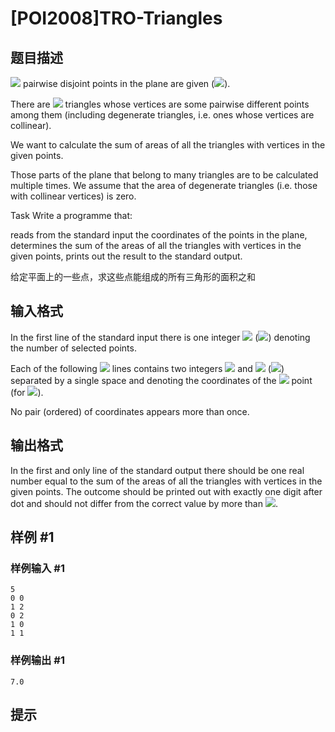 # [POI2008]TRO-Triangles

## 题目描述

![](http://main.edu.pl/images/OI15/tro-en-tex.1.png) pairwise disjoint points in the plane are given (![](http://main.edu.pl/images/OI15/tro-en-tex.2.png)).

There are ![](http://main.edu.pl/images/OI15/tro-en-tex.3.png) triangles whose    vertices are some pairwise different points among them    (including degenerate triangles, i.e. ones whose vertices are collinear).

We want to calculate the sum of areas of all the triangles with vertices    in the given points.

Those parts of the plane that belong to many triangles are to be calculated    multiple times. We assume that the area of degenerate triangles (i.e. those    with collinear vertices) is zero.

Task    Write a programme that:

reads from the standard input the coordinates of the points in the plane,                 determines the sum of the areas of all the triangles with vertices in       the given points,                  prints out the result to the standard output.

给定平面上的一些点，求这些点能组成的所有三角形的面积之和


## 输入格式

In the first line of the standard input there is one integer ![](http://main.edu.pl/images/OI15/tro-en-tex.4.png)   (![](http://main.edu.pl/images/OI15/tro-en-tex.5.png)) denoting the number of selected points.

Each of the following ![](http://main.edu.pl/images/OI15/tro-en-tex.6.png) lines contains two integers ![](http://main.edu.pl/images/OI15/tro-en-tex.7.png) and ![](http://main.edu.pl/images/OI15/tro-en-tex.8.png)   (![](http://main.edu.pl/images/OI15/tro-en-tex.9.png)) separated by a single space and denoting   the coordinates of the ![](http://main.edu.pl/images/OI15/tro-en-tex.10.png) point (for ![](http://main.edu.pl/images/OI15/tro-en-tex.11.png)).

No pair (ordered) of coordinates appears more than once.


## 输出格式

In the first and only line of the standard output there should be one   real number equal to the sum of the areas of all the triangles with   vertices in the given points. The outcome should be printed out with   exactly one digit after dot and should not differ from the correct value   by more than ![](http://main.edu.pl/images/OI15/tro-en-tex.12.png).


## 样例 #1

### 样例输入 #1
```
5
0 0
1 2
0 2
1 0
1 1
```

### 样例输出 #1

```
7.0
```

## 提示


